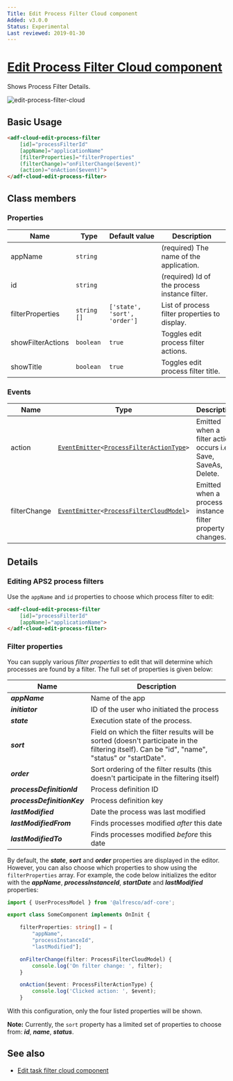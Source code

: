 ```yaml
---
Title: Edit Process Filter Cloud component
Added: v3.0.0
Status: Experimental
Last reviewed: 2019-01-30
---
```


# [Edit Process Filter Cloud component](../../lib/process-services-cloud/src/lib/process/process-filters/components/edit-process-filter-cloud.component.ts "Defined in edit-process-filter-cloud.component.ts")

Shows Process Filter Details.

![edit-process-filter-cloud](../docassets/images/edit-process-filter-cloud.component.png)

## Basic Usage

```html
<adf-cloud-edit-process-filter
    [id]="processFilterId"
    [appName]="applicationName"
    [filterProperties]="filterProperties"
    (filterChange)="onFilterChange($event)"
    (action)="onAction($event)">
</adf-cloud-edit-process-filter>
```

## Class members

### Properties

| Name | Type | Default value | Description |
| ---- | ---- | ------------- | ----------- |
| appName | `string` |  | (required) The name of the application. |
| id | `string` |  | (required) Id of the process instance filter. |
| filterProperties | `string []` | `['state', 'sort', 'order']` | List of process filter properties to display. |
| showFilterActions | `boolean` | `true` | Toggles edit process filter actions. |
| showTitle | `boolean` | `true` | Toggles edit process filter title. |

### Events

| Name | Type | Description |
| ---- | ---- | ----------- |
| action | [`EventEmitter`](https://angular.io/api/core/EventEmitter)`<`[`ProcessFilterActionType`](../../lib/process-services-cloud/src/lib/process/process-filters/models/process-filter-cloud.model.ts)`>` | Emitted when a filter action occurs i.e Save, SaveAs, Delete. |
| filterChange | [`EventEmitter`](https://angular.io/api/core/EventEmitter)`<`[`ProcessFilterCloudModel`](../../lib/process-services-cloud/src/lib/process/process-filters/models/process-filter-cloud.model.ts)`>` | Emitted when a process instance filter property changes. |

## Details

### Editing APS2 process filters

Use the `appName` and `id` properties to choose which process filter to edit:

```html
<adf-cloud-edit-process-filter
    [id]="processFilterId"
    [appName]="applicationName">
</adf-cloud-edit-process-filter>
```

### Filter properties

You can supply various *filter properties* to edit that will determine 
which processes are found by a filter. The full set of properties is
given below:

| Name | Description |
| -- | -- |
| **_appName_** | Name of the app |
| **_initiator_** | ID of the user who initiated the process |
| **_state_** | Execution state of the process. |
| **_sort_** | Field on which the filter results will be sorted (doesn't participate in the filtering itself). Can be "id", "name", "status" or "startDate". |
| **_order_** | Sort ordering of the filter results (this doesn't participate in the filtering itself) |
| **_processDefinitionId_** | Process definition ID |
| **_processDefinitionKey_** | Process definition key |
| **_lastModified_** | Date the process was last modified |
| **_lastModifiedFrom_** | Finds processes modified *after* this date |
| **_lastModifiedTo_** | Finds processes modified *before* this date |

By default, the **_state_**, **_sort_** and **_order_** properties are
displayed in the editor. However, you can also choose which properties
to show using the `filterProperties` array.
For example, the code below initializes the editor with the **_appName_**,
**_processInstanceId_**, **_startDate_** and **_lastModified_** properties:

```ts
import { UserProcessModel } from '@alfresco/adf-core';

export class SomeComponent implements OnInit {

    filterProperties: string[] = [
        "appName",
        "processInstanceId",
        "lastModified"];

    onFilterChange(filter: ProcessFilterCloudModel) {
        console.log('On filter change: ', filter);
    }

    onAction($event: ProcessFilterActionType) {
        console.log('Clicked action: ', $event);
    }
```

With this configuration, only the four listed properties will be shown.

**Note:** Currently, the `sort` property has a limited set of properties
to choose from: **_id_**, **_name_**, **_status_**.

## See also

- [Edit task filter cloud component](edit-task-filter-cloud.component.md)
